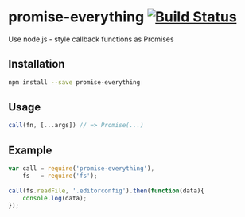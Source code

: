 # promise-everything [![Build Status](https://travis-ci.org/bash/promise-everything.svg?branch=master)](https://travis-ci.org/bash/promise-everything)
Use node.js - style callback functions as Promises

## Installation

```bash
npm install --save promise-everything
```

## Usage

```javascript  
call(fn, [...args]) // => Promise(...)
```

## Example

```javascript
var call = require('promise-everything'),
    fs   = require('fs');
    
call(fs.readFile, '.editorconfig').then(function(data){
    console.log(data);
});
```